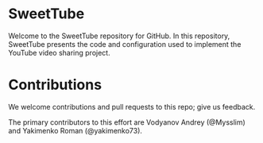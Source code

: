 # SweetTube
Welcome to the SweetTube repository for GitHub. In this repository, SweetTube presents the code and configuration used to implement the YouTube video sharing project.


# Contributions
We welcome contributions and pull requests to this repo; give us feedback.

The primary contributors to this effort are Vodyanov Andrey (@Mysslim) and Yakimenko Roman (@yakimenko73).
